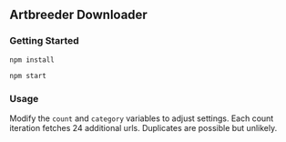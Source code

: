 ## Artbreeder Downloader

### Getting Started

`npm install`

`npm start`

### Usage

Modify the `count` and `category` variables to adjust settings. Each count iteration fetches 24 additional urls. Duplicates are possible but unlikely.
